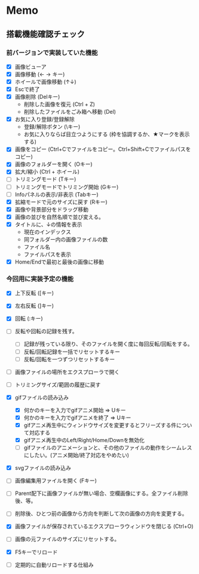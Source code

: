 # Memo

## 搭載機能確認チェック

### 前バージョンで実装していた機能

- [x] 画像ビューア
- [x] 画像移動 (← → キー)
- [x] ホイールで画像移動 (↑↓)
- [x] Escで終了
- [x] 画像削除 (Delキー)
	- 削除した画像を復元 (Ctrl + Z)
	- 削除したファイルをごみ箱へ移動 (Del)
- [x] お気に入り登録/登録解除
	- 登録/解除ボタン (\キー)
	- お気に入りならば目立つようにする (枠を協調するか、★マークを表示する)
- [x] 画像をコピー (Ctrl+Cでファイルをコピー。Ctrl+Shift+Cでファイルパスをコピー)
- [x] 画像のフォルダーを開く (Oキー)
- [x] 拡大/縮小 (Ctrl + ホイール)
- [ ] トリミングモード (Tキー)
- [ ] トリミングモードでトリミング開始 (Gキー)
- [ ] Infoパネルの表示/非表示 (Tabキー)
- [x] 拡縮モードで元のサイズに戻す (Rキー)
- [x] 画像や背景部分をドラッグ移動
- [x] 画像の並びを自然名順で並び変える。
- [x] タイトルに、↓の情報を表示
	- 現在のインデックス
	- 同フォルダー内の画像ファイルの数
	- ファイル名
	- ファイルパスを表示
- [x] Home/Endで最初と最後の画像に移動
	
### 今回用に実装予定の機能

- [x] 上下反転 ([キー)
- [x] 左右反転 (]キー)
- [x] 回転 (:キー)
- [ ] 反転や回転の記録を残す。
	- [ ] 記録が残っている限り、そのファイルを開く度に毎回反転/回転をする。
	- [ ] 反転/回転記録を一括でリセットするキー
	- [ ] 反転/回転を一つずつリセットするキー
- [ ] 画像ファイルの場所をエクスプローラで開く
- [ ] トリミングサイズ/範囲の履歴に戻す
- [x] gifファイルの読み込み
	- [x] 何かのキーを入力でgifアニメ開始 ⇒ Uキー
	- [x] 何かのキーを入力でgifアニメを終了 ⇒ Uキー
	- [x] gifアニメ再生中にウィンドウサイズを変更するとフリーズする件について対応する
	- [x] gifアニメ再生中のLeft/Right/Home/Downを無効化
	- [ ] gifファイルのアニメーションと、その他のファイルの動作をシームレスにしたい。(アニメ開始/終了対応をやめたい)
- [x] svgファイルの読み込み
- [ ] 画像編集用ファイルを開く (Fキー)
- [ ] Parent配下に画像ファイルが無い場合、空欄画像にする。全ファイル削除後、等。
- [ ] 削除後、ひとつ前の画像から方向を判断して次の画像の方向を変更する。
- [x] 画像ファイルが保存されているエクスプローラウィンドウを閉じる (Ctrl+O)
- [ ] 画像の元ファイルのサイズにリセットする。
- [x] F5キーでリロード
- [ ] 定期的に自動リロードする仕組み

